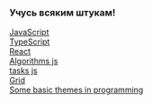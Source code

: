 ### Учусь всяким штукам!
[JavaScript](https://github.com/Aquariids/Js-Ts-React-etc../tree/main/JavaScript#js)<br>
[TypeScript](https://github.com/Aquariids/Js-Ts-React-etc../blob/main/TypeScript/TypeScript.md)<br>
[React](https://github.com/Aquariids/Js-Ts-React-etc../blob/main/React/React.md)<br>
[Algorithms js](https://github.com/Aquariids/Js-Ts-React-etc../blob/main/JavaScript/Algorithms/Algorithms.md)<br>
[tasks js](https://github.com/Aquariids/Js-Ts-React-etc../tree/main/JavaScript/Tasks)<br>
[Grid](https://github.com/Aquariids/Js-Ts-React-etc../blob/main/Grid/README.md)<br>
[Some basic themes in programming](https://github.com/Aquariids/Js-Ts-React-etc../blob/main/Basic/README.md)<br>
